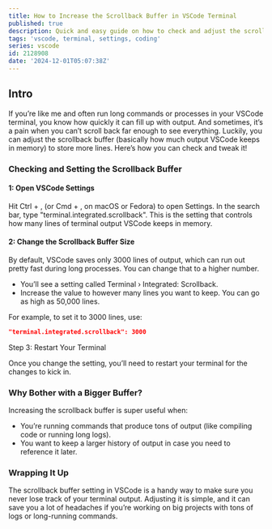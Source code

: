 ```yaml
---
title: How to Increase the Scrollback Buffer in VSCode Terminal
published: true
description: Quick and easy guide on how to check and adjust the scrollback buffer size in Visual Studio Code’s terminal to keep more lines of output.
tags: 'vscode, terminal, settings, coding'
series: vscode
id: 2128908
date: '2024-12-01T05:07:38Z'
---
```


## Intro

If you’re like me and often run long commands or processes in your VSCode terminal, you know how quickly it can fill up with output. And sometimes, it’s a pain when you can’t scroll back far enough to see everything. Luckily, you can adjust the scrollback buffer (basically how much output VSCode keeps in memory) to store more lines. Here’s how you can check and tweak it!

### Checking and Setting the Scrollback Buffer

#### 1: Open VSCode Settings

Hit Ctrl + , (or Cmd + , on macOS or Fedora) to open Settings.
In the search bar, type "terminal.integrated.scrollback".
This is the setting that controls how many lines of terminal output VSCode keeps in memory.

#### 2: Change the Scrollback Buffer Size

By default, VSCode saves only 3000 lines of output, which can run out pretty fast during long processes. You can change that to a higher number.

- You’ll see a setting called Terminal › Integrated: Scrollback.
- Increase the value to however many lines you want to keep. You can go as high as 50,000 lines.

For example, to set it to 3000 lines, use:

```json
"terminal.integrated.scrollback": 3000
```

Step 3: Restart Your Terminal

Once you change the setting, you’ll need to restart your terminal for the changes to kick in.

### Why Bother with a Bigger Buffer?

Increasing the scrollback buffer is super useful when:

- You’re running commands that produce tons of output (like compiling code or running long logs).
- You want to keep a larger history of output in case you need to reference it later.

### Wrapping It Up

The scrollback buffer setting in VSCode is a handy way to make sure you never lose track of your terminal output. Adjusting it is simple, and it can save you a lot of headaches if you’re working on big projects with tons of logs or long-running commands.
